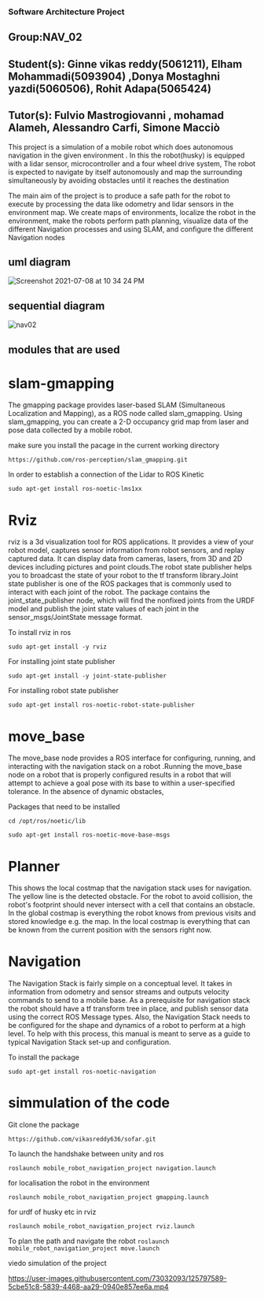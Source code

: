 ### Software Architecture Project

## Group:NAV_02

## Student(s): Ginne vikas reddy(5061211), Elham Mohammadi(5093904) ,Donya Mostaghni yazdi(5060506), Rohit Adapa(5065424)

## Tutor(s): Fulvio Mastrogiovanni , mohamad Alameh, Alessandro Carfi, Simone Macciò


This project is a simulation of a mobile robot which does autonomous navigation in the given environment . In this the robot(husky) is equipped with a lidar sensor, microcontroller and a four wheel drive system, The robot is expected to navigate by itself autonomously and map the surrounding simultaneously by avoiding obstacles until it reaches the destination

The main aim of the project is to produce a safe path for the robot to execute by processing the data like odometry and lidar sensors in the environment map. We create maps of environments, localize the robot in the environment, make the robots perform path planning, visualize data of the different Navigation processes and using SLAM, and configure the different Navigation nodes


## uml diagram
![Screenshot 2021-07-08 at 10 34 24 PM](https://user-images.githubusercontent.com/73032093/125801199-624b265c-c95a-44f2-a92e-4b0542e43d4f.png)

## sequential diagram
![nav02](https://user-images.githubusercontent.com/73032093/125801295-7bc6ac2b-77be-4b72-987f-ccc2ca98ab00.jpeg)

## modules that are used

# slam-gmapping

The gmapping package provides laser-based SLAM (Simultaneous Localization and Mapping), as a ROS node called slam_gmapping. Using slam_gmapping, you can create a 2-D occupancy grid map from laser and pose data collected by a mobile robot.

make sure you install the pacage in the current working directory 

`https://github.com/ros-perception/slam_gmapping.git`

In order to establish a connection of the Lidar to ROS Kinetic

`sudo apt-get install ros-noetic-lms1xx`

# Rviz

rviz is a 3d visualization tool for ROS applications. It provides a view of your robot model, captures sensor information from robot sensors, and replay captured data. It can display data from cameras, lasers, from 3D and 2D devices including pictures and point clouds.The robot state publisher helps you to broadcast the state of your robot to the tf transform library.Joint state publisher is one of the ROS packages that is commonly used to interact with each joint of the robot. The package contains the joint_state_publisher node, which will find the nonfixed joints from the URDF model and publish the joint state values of each joint in the sensor_msgs/JointState message format.

To install rviz in ros 

`sudo apt-get install -y rviz`

For installing joint state publisher

`sudo apt-get install -y joint-state-publisher`

For installing robot state publisher

`sudo apt-get install ros-noetic-robot-state-publisher`


# move_base
The move_base node provides a ROS interface for configuring, running, and interacting with the navigation stack on a robot .Running the move_base node on a robot that is properly configured results in a robot that will attempt to achieve a goal pose with its base to within a user-specified tolerance. In the absence of dynamic obstacles,

Packages that need to be installed

`cd /opt/ros/noetic/lib`

`sudo apt-get install ros-noetic-move-base-msgs`


# Planner

This shows the local costmap that the navigation stack uses for navigation. The yellow line is the detected obstacle. For the robot to avoid collision, the robot's footprint should never intersect with a cell that contains an obstacle.
In the global costmap is everything the robot knows from previous visits and stored knowledge e.g. the map. In the local costmap is everything that can be known from the current position with the sensors right now. 

# Navigation

The Navigation Stack is fairly simple on a conceptual level. It takes in information from odometry and sensor streams and outputs velocity commands to send to a mobile base. As a prerequisite for navigation stack the robot should have a tf transform tree in place, and publish sensor data using the correct ROS Message types. Also, the Navigation Stack needs to be configured for the shape and dynamics of a robot to perform at a high level. To help with this process, this manual is meant to serve as a guide to typical Navigation Stack set-up and configuration.


To install the package

`sudo apt-get install ros-noetic-navigation`



# simmulation of the code

Git clone the package

`https://github.com/vikasreddy636/sofar.git`

To launch the handshake between unity and ros

`roslaunch mobile_robot_navigation_project navigation.launch`

for localisation the robot in the environment

`roslaunch mobile_robot_navigation_project gmapping.launch`

for urdf of husky etc in rviz

`roslaunch mobile_robot_navigation_project rviz.launch`

To plan the path and navigate the robot 
`roslaunch mobile_robot_navigation_project move.launch`






viedo simulation of the project

https://user-images.githubusercontent.com/73032093/125797589-5cbe51c8-5839-4468-aa29-0940e857ee6a.mp4




